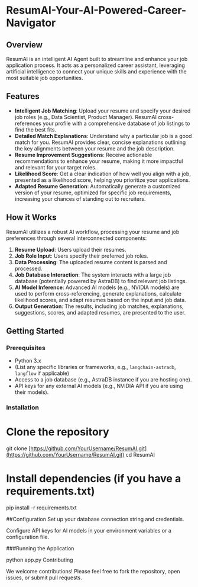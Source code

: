 # ResumAI-Your-AI-Powered-Career-Navigator

## Overview

ResumAI is an intelligent AI Agent built to streamline and enhance your job application process. It acts as a personalized career assistant, leveraging artificial intelligence to connect your unique skills and experience with the most suitable job opportunities.

## Features

* **Intelligent Job Matching**: Upload your resume and specify your desired job roles (e.g., Data Scientist, Product Manager). ResumAI cross-references your profile with a comprehensive database of job listings to find the best fits.
* **Detailed Match Explanations**: Understand why a particular job is a good match for you. ResumAI provides clear, concise explanations outlining the key alignments between your resume and the job description.
* **Resume Improvement Suggestions**: Receive actionable recommendations to enhance your resume, making it more impactful and relevant for your target roles.
* **Likelihood Score**: Get a clear indication of how well you align with a job, presented as a likelihood score, helping you prioritize your applications.
* **Adapted Resume Generation**: Automatically generate a customized version of your resume, optimized for specific job requirements, increasing your chances of standing out to recruiters.

## How it Works

ResumAI utilizes a robust AI workflow, processing your resume and job preferences through several interconnected components:

1.  **Resume Upload**: Users upload their resumes.
2.  **Job Role Input**: Users specify their preferred job roles.
3.  **Data Processing**: The uploaded resume content is parsed and processed.
4.  **Job Database Interaction**: The system interacts with a large job database (potentially powered by AstraDB) to find relevant job listings.
5.  **AI Model Inference**: Advanced AI models (e.g., NVIDIA models) are used to perform cross-referencing, generate explanations, calculate likelihood scores, and adapt resumes based on the input and job data.
6.  **Output Generation**: The results, including job matches, explanations, suggestions, scores, and adapted resumes, are presented to the user.

## Getting Started


### Prerequisites

* Python 3.x
* (List any specific libraries or frameworks, e.g., `langchain-astradb`, `langflow` if applicable)
* Access to a job database (e.g., AstraDB instance if you are hosting one).
* API keys for any external AI models (e.g., NVIDIA API if you are using their models).

### Installation

# Clone the repository
git clone [https://github.com/YourUsername/ResumAI.git](https://github.com/YourUsername/ResumAI.git)
cd ResumAI

# Install dependencies (if you have a requirements.txt)
pip install -r requirements.txt

##Configuration
Set up your database connection string and credentials.

Configure API keys for AI models in your environment variables or a configuration file.

###Running the Application

python app.py
Contributing


We welcome contributions! Please feel free to fork the repository, open issues, or submit pull requests.
